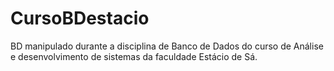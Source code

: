 # CursoBDestacio
BD manipulado durante a disciplina de Banco de Dados do curso de Análise e desenvolvimento de sistemas da faculdade Estácio de Sá.
